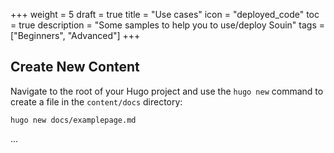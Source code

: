 +++
weight = 5
draft = true
title = "Use cases"
icon = "deployed_code"
toc = true
description = "Some samples to help you to use/deploy Souin"
tags = ["Beginners", "Advanced"]
+++

## Create New Content

Navigate to the root of your Hugo project and use the `hugo new` command to create a file in the `content/docs` directory:

```shell
hugo new docs/examplepage.md
```
...